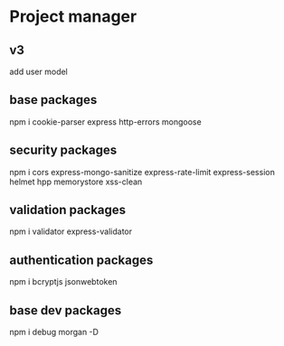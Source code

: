 # Project manager
## v3

add user model

## base packages
npm i cookie-parser express http-errors mongoose

## security packages
npm i cors express-mongo-sanitize express-rate-limit express-session helmet hpp memorystore xss-clean

## validation packages
npm i validator express-validator

## authentication packages
npm i bcryptjs jsonwebtoken

## base dev packages
npm i debug morgan -D